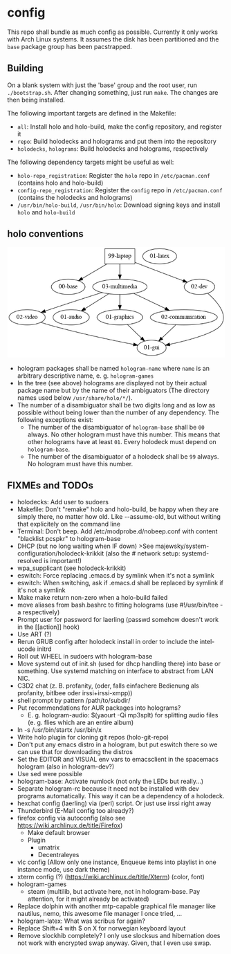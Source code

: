 # config

This repo shall bundle as much config as possible.
Currently it only works with Arch Linux systems.
It assumes the disk has been partitioned and the `base` package group has been pacstrapped.


## Building
On a blank system with just the 'base' group and the root user, run `./bootstrap.sh`.
After changing something, just run `make`. The changes are then being installed.

The following important targets are defined in the Makefile:
- `all`: Install holo and holo-build, make the config repository, and register it
- `repo`: Build holodecks and holograms and put them into the repository
- `holodecks`, `holograms`: Build holodecks and holograms, respectively

The following dependency targets might be useful as well:
- `holo-repo_registration`: Register the `holo` repo in `/etc/pacman.conf` (contains holo and holo-build)
- `config-repo_registration`: Register the `config` repo in `/etc/pacman.conf` (contains the holodecks and holograms)
- `/usr/bin/holo-build`, `/usr/bin/holo`: Download signing keys and install `holo` and `holo-build`


## holo conventions

![hologram dependency tree rendering](./tree.png)

- hologram packages shall be named `hologram-name` where `name` is an arbitrary descriptive name, e. g. `hologram-games`
- In the tree (see above) holograms are displayed not by their actual package name but by the name of their ambiguators (The directory names used below `/usr/share/holo/*/`).
- The number of a disambiguator shall be two digits long and as low as possible without being lower than the number of any dependency. The following exceptions exist:
	- The number of the disambiguator of `hologram-base` shall be `00` always. No other hologram must have this number. This means that other holograms have at least `01`. Every holodeck must depend on `hologram-base`.
	- The number of the disambiguator of a holodeck shall be `99` always. No hologram must have this number.


## FIXMEs and TODOs
- holodecks: Add user to sudoers
- Makefile: Don't "remake" holo and holo-build, be happy when they are simply there, no matter how old. Like --assume-old, but without writing that explicitely on the command line
- Terminal: Don't beep. Add /etc/modprobe.d/nobeep.conf with content "blacklist pcspkr" to hologram-base
- DHCP (but no long waiting when IF down) >See majewsky/system-configuration/holodeck-krikkit (also the # network setup: systemd-resolved is important!)
- wpa_supplicant (see holodeck-krikkit)
- eswitch: Force replacing .emacs.d by symlink when it's not a symlink
- eswitch: When switching, ask if .emacs.d shall be replaced by symlink if it's not a symlink
- Make make return non-zero when a holo-build failed
- move aliases from bash.bashrc to fitting holograms (use #!/usr/bin/tee -a respectively)
- Prompt user for password for laerling (passwd somehow doesn't work in the [[action]] hook)
- Use ART (?)
- Rerun GRUB config after holodeck install in order to include the intel-ucode initrd
- Roll out WHEEL in sudoers with hologram-base
- Move systemd out of init.sh (used for dhcp handling there) into base or something. Use systemd matching on interface to abstract from LAN NIC.
- C3D2 chat (z. B. profanity, (oder, falls einfachere Bedienung als profanity, bitlbee oder irssi+irssi-xmpp))
- shell prompt by pattern <git-repo-name>/path/to/subdir/
- Put recommendations for AUR packages into holograms?
  - E. g. hologram-audio: $(yaourt -Qi mp3splt) for splitting audio files (e. g. flies which are an entire album)
- ln -s /usr/bin/startx /usr/bin/x
- Write holo plugin for cloning git repos (holo-git-repo)
- Don't put any emacs distro in a hologram, but put eswitch there so we can use that for downloading the distros
- Set the EDITOR and VISUAL env vars to emacsclient in the spacemacs hologram (also in hologram-dev?)
- Use sed were possible
- hologram-base: Activate numlock (not only the LEDs but really...)
- Separate hologram-rc because it need not be installed with dev programs automatically. This way it can be a dependency of a holodeck.
- hexchat config (laerling) via (perl) script. Or just use irssi right away
- Thunderbird (E-Mail config too already?)
- firefox config via autoconfig (also see https://wiki.archlinux.de/title/Firefox)
  - Make default browser
  - Plugin
    - umatrix
    - Decentraleyes
- vlc config (Allow only one instance, Enqueue items into playlist in one instance mode, use dark theme)
- xterm config (?) (https://wiki.archlinux.de/title/Xterm) (color, font)
- hologram-games
  - steam (multilib, but activate here, not in hologram-base. Pay attention, for it might already be activated)
- Replace dolphin with another mtp-capable graphical file manager like nautilus, nemo, this awesome file manager I once tried, ...
- hologram-latex: What was scribus for again?
- Replace Shift+4 with $ on X for norwegian keyboard layout
- Remove slockhib completely? I only use slocksus and hibernation does not work with encrypted swap anyway. Given, that I even use swap.
